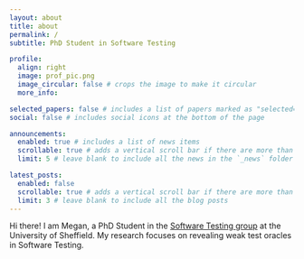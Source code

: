 ```yaml
---
layout: about
title: about
permalink: /
subtitle: PhD Student in Software Testing

profile:
  align: right
  image: prof_pic.png
  image_circular: false # crops the image to make it circular
  more_info: 

selected_papers: false # includes a list of papers marked as "selected={true}"
social: false # includes social icons at the bottom of the page

announcements:
  enabled: true # includes a list of news items
  scrollable: true # adds a vertical scroll bar if there are more than 3 news items
  limit: 5 # leave blank to include all the news in the `_news` folder

latest_posts:
  enabled: false
  scrollable: true # adds a vertical scroll bar if there are more than 3 new posts items
  limit: 3 # leave blank to include all the blog posts
---
```



Hi there! I am Megan, a PhD Student in the [Software Testing group](https://sheffield.ac.uk/cs/research/groups/testing) at the University of Sheffield. My research focuses on revealing weak test oracles in Software Testing. 

